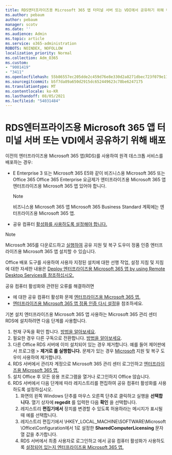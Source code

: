 ```yaml
---
title: RDS엔터프라이즈용 Microsoft 365 앱 터미널 서버 또는 VDI에서 공유하기 위해 배포
ms.author: pebaum
author: pebaum
manager: scotv
ms.date: ''
ms.audience: Admin
ms.topic: article
ms.service: o365-administration
ROBOTS: NOINDEX, NOFOLLOW
localization_priority: Normal
ms.collection: Adm_O365
ms.custom:
- "9001419"
- "3411"
ms.openlocfilehash: 55b86557ec205dde2c459d76e8e330d2a8271dbec723f079e119ebe409b41c3f
ms.sourcegitcommit: b5f7da89a650d2915dc652449623c78be6247175
ms.translationtype: MT
ms.contentlocale: ko-KR
ms.lasthandoff: 08/05/2021
ms.locfileid: "54031484"
---
```

# <a name="deploying-microsoft-365-apps-for-enterprise-for-shared-use-on-rds-terminal-server-or-vdi"></a>RDS엔터프라이즈용 Microsoft 365 앱 터미널 서버 또는 VDI에서 공유하기 위해 배포

이전의 엔터프라이즈용 Microsoft 365 앱(RDS)를 사용하여 원격 데스크톱 서비스를 배포하는 경우:

- E Enterprise 3 또는 Microsoft 365 E5와 같이 비즈니스용 Microsoft 365 또는 Office 365 Office 365 Enterprise 요금제가 엔터프라이즈용 Microsoft 365 앱 엔터프라이즈용 Microsoft 365 앱 있어야 합니다.
   > [!NOTE]
   > 비즈니스용 Microsoft 365 앱 Microsoft 365 Business Standard 계획에는 엔터프라이즈용 Microsoft 365 앱.
- 공유 컴퓨터 [활성화를 사용하도록 설정해야 합니다.](https://docs.microsoft.com/DeployOffice/overview-shared-computer-activation)

> [!NOTE]
> Microsoft 365를 다운로드하고 [실행하여](https://aka.ms/SaRA_OfficeSCA_M365Portal) 공유 지원 및 복구 도우미 정품 인증 엔터프라이즈용 Microsoft 365 앱 설치할 수 있습니다.

Office 배포 도구를 사용하여 사용자 지정된 설치에 대한 선행 작업, 설정 지침 및 지침에 대한 자세한 내용은 [Deploy 엔터프라이즈용 Microsoft 365 앱 by using Remote Desktop Services를 참조하십시오.](https://docs.microsoft.com/DeployOffice/deploy-microsoft-365-apps-remote-desktop-services)

공유 컴퓨터 활성화와 관련된 오류를 해결하려면

- 에 대한 공유 컴퓨터 활성화 문제 [엔터프라이즈용 Microsoft 365 앱.](https://docs.microsoft.com/DeployOffice/troubleshoot-shared-computer-activation)
- [엔터프라이즈용 Microsoft 365 앱 정품 인증 다시 설정](https://go.microsoft.com/fwlink/?linkid=2109218)을 참조하세요.

기본 설치 엔터프라이즈용 Microsoft 365 앱 사용하는 Microsoft 365 관리 센터 RDS에 설치하려면 다음 단계를 사용합니다.

1. 현재 구독을 확인 합니다. [방법을 알아보세요](https://docs.microsoft.com/microsoft-365/admin/admin-overview/what-subscription-do-i-have).
2. 필요한 경우 다른 구독으로 전환합니다. [방법을 알아보세요](https://docs.microsoft.com/microsoft-365/commerce/subscriptions/switch-to-a-different-plan).
3. 다른 Office RDS 서버에 이미 설치되어 있는 경우 제거합니다. 예를 들어 제어판에서 프로그램   >  **제거로 를 실행합니다.** 문제가 있는 경우 [Microsoft](https://aka.ms/SARA-OfficeUninstall-Alchemy) 지원 및 복구 도우미 사용하여 제거합니다.
4. RDS 서버에서 관리자 계정으로 Microsoft 365 관리 센터 로그인하고 [엔터프라이즈용 Microsoft 365 앱.](https://portal.office.com/OLS/MySoftware.aspx)
5. 설치 Office 후 모든  응용 프로그램을 열거나 로그인하지 Office 않습니다.
6. RDS 서버에서 다음 단계에 따라 레지스트리를 편집하여 공유 컴퓨터 활성화를 사용하도록 설정하십시오.
   1. 화면의 왼쪽 Windows 단추를 마우스 오른쪽 단추로 클릭하고 실행을 **선택합니다.** 열기 상자에 **regedit** 를 입력한 다음 **확인** 을 선택합니다.
   2. 레지스트리 **편집기에서** 장치를 변경할 수 있도록 허용하라는 메시지가 표시될 때 예를 선택합니다.
   3. 레지스트리 편집기에서 \HKEY_LOCAL_MACHINE\SOFTWARE\Microsoft \Office\Configuration에서 1로 설정한 **SharedComputerLicensing** 문자열 값을 추가합니다.
   4. RDS 서버에서 최종  사용자로 로그인하고 에서 공유 컴퓨터 활성화가 사용하도록 [설정되어 있는지 엔터프라이즈용 Microsoft 365 앱.](https://docs.microsoft.com/DeployOffice/troubleshoot-shared-computer-activation#verify-that-activation-for-microsoft-365-apps-succeeded)

